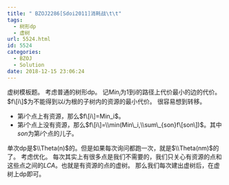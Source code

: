 ```yaml
---
title: " BZOJ2286[Sdoi2011]消耗战\t\t"
tags:
  - 树形dp
  - 虚树
url: 5524.html
id: 5524
categories:
  - BZOJ
  - Solution
date: 2018-12-15 23:06:24
---
```


虚树模板题。 考虑普通的树形dp。 记$Min_i$为$1$到$i$的路径上代价最小的边的代价。$f\[i\]$为不能得到以$i$为根的子树内的资源的最小代价。 很容易想到转移。

*   第$i$个点上有资源，那么$f\[i\]=Min_i$。
*   第$i$个点上没有资源，那么$f\[i\]=\\min(Min\_i,\\sum\_{son}f\[son\])$。其中$son$为第$i$个点的儿子。

单次dp是$\\Theta(n)$的。但是如果每次询问都跑一次，就是$\\Theta(nm)$的了。 考虑优化。 每次其实上有很多点是我们不需要的，我们只关心有资源的点和这些点之间的$LCA$。也就是有资源的点的虚树。 那么我们每次建出虚树后，在虚树上dp即可。